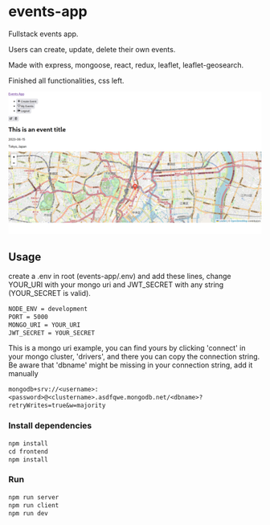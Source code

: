 # events-app
Fullstack events app.

Users can create, update, delete their own events.

Made with express, mongoose, react, redux, leaflet, leaflet-geosearch.

Finished all functionalities, css left. 

![Event page](showcase/2023-06-19-01:18:02-screenshot.png)

## Usage

create a .env in root (events-app/.env) and add these lines,
change YOUR_URI with your mongo uri and JWT_SECRET with 
any string (YOUR_SECRET is valid).

```
NODE_ENV = development
PORT = 5000
MONGO_URI = YOUR_URI
JWT_SECRET = YOUR_SECRET
```
This is a mongo uri example, you can find yours by clicking 
'connect' in your mongo cluster, 'drivers', and there you 
can copy the connection string. Be aware that 'dbname' might
be missing in your connection string, add it manually
```
mongodb+srv://<username>:<password>@<clustername>.asdfqwe.mongodb.net/<dbname>?retryWrites=true&w=majority
```

### Install dependencies

```
npm install
cd frontend
npm install
```

### Run

```
npm run server
npm run client
npm run dev
```
